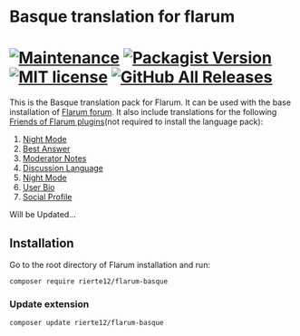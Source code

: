 # Basque translation for flarum
[![Maintenance](https://img.shields.io/maintenance/yes/2020)](https://naseinu.eus/eu/) [![Packagist Version](https://img.shields.io/packagist/v/rierte12/flarum-basque)](https://packagist.org/packages/rierte12/flarum-basque) [![MIT license](https://img.shields.io/badge/license-MIT-blue.svg)](https://github.com/rierte12/flarum-basque/blob/master/LICENSE)  [![GitHub All Releases](https://img.shields.io/github/downloads/rierte12/flarum-basque/total)](https://github.com/rierte12/flarum-basque/releases)
===
This is the Basque translation pack for Flarum. It can be used with the base installation of <a href="https://flarum.org/">Flarum forum</a>. It also include translations for the following <a href="https://github.com/FriendsOfFlarum">Friends of Flarum plugins</a>(not required to install the language pack):
<br>
  1. <a href="https://github.com/FriendsOfFlarum/nightmode">Night Mode</a>
  2. <a href="https://github.com/FriendsOfFlarum/best-answer">Best Answer</a>
  3. <a href="https://github.com/FriendsOfFlarum/moderator-notes">Moderator Notes</a>
  4. <a href="https://github.com/FriendsOfFlarum/discussion-language">Discussion Language</a>
  5. <a href="https://github.com/FriendsOfFlarum/nightmode">Night Mode</a>
  6. <a href="https://github.com/FriendsOfFlarum/user-bio">User Bio</a>
  7. <a href="https://github.com/FriendsOfFlarum/socialprofile">Social Profile</a>
  
Will be Updated...
  
## Installation
Go to the root directory of Flarum installation and run:
```
composer require rierte12/flarum-basque
```
### Update extension
```
composer update rierte12/flarum-basque
```
